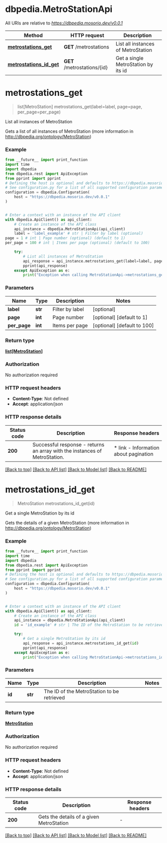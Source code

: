 # dbpedia.MetroStationApi

All URIs are relative to *https://dbpedia.mosorio.dev/v0.0.1*

Method | HTTP request | Description
------------- | ------------- | -------------
[**metrostations_get**](MetroStationApi.md#metrostations_get) | **GET** /metrostations | List all instances of MetroStation
[**metrostations_id_get**](MetroStationApi.md#metrostations_id_get) | **GET** /metrostations/{id} | Get a single MetroStation by its id


# **metrostations_get**
> list[MetroStation] metrostations_get(label=label, page=page, per_page=per_page)

List all instances of MetroStation

Gets a list of all instances of MetroStation (more information in http://dbpedia.org/ontology/MetroStation)

### Example

```python
from __future__ import print_function
import time
import dbpedia
from dbpedia.rest import ApiException
from pprint import pprint
# Defining the host is optional and defaults to https://dbpedia.mosorio.dev/v0.0.1
# See configuration.py for a list of all supported configuration parameters.
configuration = dbpedia.Configuration(
    host = "https://dbpedia.mosorio.dev/v0.0.1"
)


# Enter a context with an instance of the API client
with dbpedia.ApiClient() as api_client:
    # Create an instance of the API class
    api_instance = dbpedia.MetroStationApi(api_client)
    label = 'label_example' # str | Filter by label (optional)
page = 1 # int | Page number (optional) (default to 1)
per_page = 100 # int | Items per page (optional) (default to 100)

    try:
        # List all instances of MetroStation
        api_response = api_instance.metrostations_get(label=label, page=page, per_page=per_page)
        pprint(api_response)
    except ApiException as e:
        print("Exception when calling MetroStationApi->metrostations_get: %s\n" % e)
```

### Parameters

Name | Type | Description  | Notes
------------- | ------------- | ------------- | -------------
 **label** | **str**| Filter by label | [optional] 
 **page** | **int**| Page number | [optional] [default to 1]
 **per_page** | **int**| Items per page | [optional] [default to 100]

### Return type

[**list[MetroStation]**](MetroStation.md)

### Authorization

No authorization required

### HTTP request headers

 - **Content-Type**: Not defined
 - **Accept**: application/json

### HTTP response details
| Status code | Description | Response headers |
|-------------|-------------|------------------|
**200** | Successful response - returns an array with the instances of MetroStation. |  * link - Information about pagination <br>  |

[[Back to top]](#) [[Back to API list]](../README.md#documentation-for-api-endpoints) [[Back to Model list]](../README.md#documentation-for-models) [[Back to README]](../README.md)

# **metrostations_id_get**
> MetroStation metrostations_id_get(id)

Get a single MetroStation by its id

Gets the details of a given MetroStation (more information in http://dbpedia.org/ontology/MetroStation)

### Example

```python
from __future__ import print_function
import time
import dbpedia
from dbpedia.rest import ApiException
from pprint import pprint
# Defining the host is optional and defaults to https://dbpedia.mosorio.dev/v0.0.1
# See configuration.py for a list of all supported configuration parameters.
configuration = dbpedia.Configuration(
    host = "https://dbpedia.mosorio.dev/v0.0.1"
)


# Enter a context with an instance of the API client
with dbpedia.ApiClient() as api_client:
    # Create an instance of the API class
    api_instance = dbpedia.MetroStationApi(api_client)
    id = 'id_example' # str | The ID of the MetroStation to be retrieved

    try:
        # Get a single MetroStation by its id
        api_response = api_instance.metrostations_id_get(id)
        pprint(api_response)
    except ApiException as e:
        print("Exception when calling MetroStationApi->metrostations_id_get: %s\n" % e)
```

### Parameters

Name | Type | Description  | Notes
------------- | ------------- | ------------- | -------------
 **id** | **str**| The ID of the MetroStation to be retrieved | 

### Return type

[**MetroStation**](MetroStation.md)

### Authorization

No authorization required

### HTTP request headers

 - **Content-Type**: Not defined
 - **Accept**: application/json

### HTTP response details
| Status code | Description | Response headers |
|-------------|-------------|------------------|
**200** | Gets the details of a given MetroStation |  -  |

[[Back to top]](#) [[Back to API list]](../README.md#documentation-for-api-endpoints) [[Back to Model list]](../README.md#documentation-for-models) [[Back to README]](../README.md)

